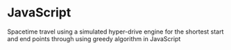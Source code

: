 # JavaScript
Spacetime travel using a simulated hyper-drive engine for the shortest start and end points through using greedy algorithm in JavaScript

